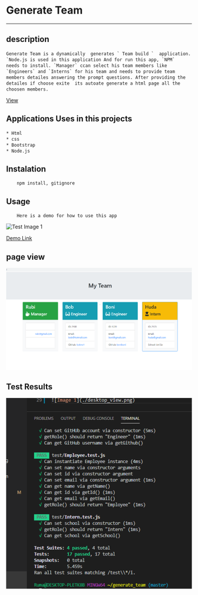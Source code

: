# Generate Team
___
## description

    Generate Team is a dynamically  generates ` Team build `  application. `Node.js is used in this application And for run this app, `NPM`  needs to install. `Manager` ccan select his team members like `Engineers` and `Interns` for his team and needs to provide team members detailes answering the prompt questions. After providing the detailes if choose exite  its autoate generate a html page all the choosen members.

   [View](https://rumardas.github.io/generate_team/)

##  Applications Uses in this projects
    * Html
    * css
    * Bootstrap
    * Node.js

## Instalation 

        npm install, gitignore

## Usage
 
        Here is a demo for how to use this app

![Test Image 1](./assets/demo.gif) 

[Demo Link](https://drive.google.com/file/d/1PqGyyB_0aFpz0nCpkar_aOfLTUyggktc/view/)

## page view

![Page view](./desktop_view.png)

## Test Results

![Test Result](./assets/test.png)